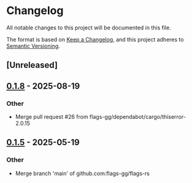 # Changelog

All notable changes to this project will be documented in this file.

The format is based on [Keep a Changelog](https://keepachangelog.com/en/1.0.0/),
and this project adheres to [Semantic Versioning](https://semver.org/spec/v2.0.0.html).

## [Unreleased]

## [0.1.8](https://github.com/flags-gg/flags-rs/compare/v0.1.7...v0.1.8) - 2025-08-19

### Other

- Merge pull request #26 from flags-gg/dependabot/cargo/thiserror-2.0.15

## [0.1.5](https://github.com/flags-gg/flags-rs/compare/v0.1.4...v0.1.5) - 2025-05-19

### Other

- Merge branch 'main' of github.com:flags-gg/flags-rs
